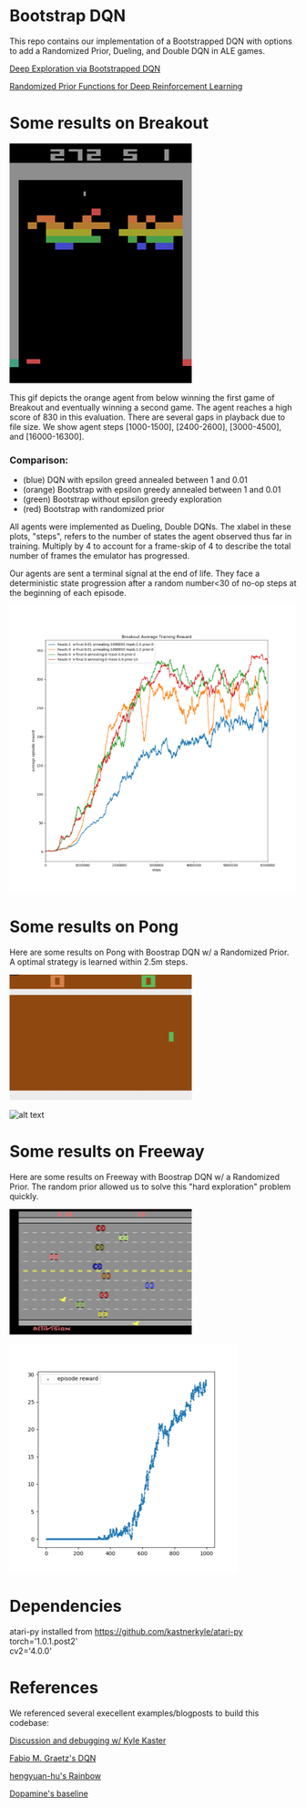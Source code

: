 # Bootstrap DQN

This repo contains our implementation of a Bootstrapped DQN with options to add a Randomized Prior, Dueling, and Double DQN in ALE games. 

[Deep Exploration via Bootstrapped DQN](https://arxiv.org/abs/1602.04621)

[Randomized Prior Functions for Deep Reinforcement Learning](https://arxiv.org/abs/1806.03335)

# Some results on Breakout

![alt text](figs/breakout_winning_gaps.gif?raw=true "Breakout Agent - Bootstrap, Prior")

This gif depicts the orange agent from below winning the first game of Breakout and eventually winning a second game. The agent reaches a high score of 830 in this evaluation.  There are several gaps in playback due to file size. We show agent steps [1000-1500], [2400-2600], [3000-4500], and [16000-16300]. 

### Comparison:  

- (blue) DQN with epsilon greed annealed between 1 and 0.01    
- (orange) Bootstrap with epsilon greedy annealed between 1 and 0.01  
- (green) Bootstrap without epsilon greedy exploration  
- (red) Bootstrap with randomized prior  

All agents were implemented as Dueling, Double DQNs. The xlabel in these plots, "steps", 
refers to the number of states the agent observed thus far in training. Multiply by 4 to account for a frame-skip of 4 to describe the total number of frames the emulator has progressed. 

Our agents are sent a terminal signal at the end of life. They face a deterministic state progression after a random number<30 of no-op steps at the beginning of each episode. 

![alt text](figs/breakout_avg_training_reward_steps.png?raw=true "Breakout Agent - Bootstrap, Prior")

# Some results on Pong

Here are some results on Pong with Boostrap DQN w/ a Randomized Prior. A optimal strategy is learned within 2.5m steps.

![alt text](figs/small_pong_ATARI_step0002509459_r0021_testcolor.gif?raw=true "Breakout Agent - Bootstrap, Prior")

![alt text](figs/pong_eval_rewards?raw=true "Eval Pong Agent - Bootstrap with Prior Reward v Steps")

# Some results on Freeway

Here are some results on Freeway with Boostrap DQN w/ a Randomized Prior. The random prior allowed us to solve this "hard exploration" problem quickly.

![alt text](figs/small_ATARI_step0001508988_r0024_testcolor.gif?raw=true "Freeway Agent - Bootstrap with Prior")

![alt text](figs/freeway_9heads_prior_episode_reward.png?raw=true "Freeway Agent - Bootstrap with Prior")

# Dependencies

atari-py installed from https://github.com/kastnerkyle/atari-py  
torch='1.0.1.post2'  
cv2='4.0.0'  


# References

We referenced several execellent examples/blogposts to build this codebase: 

[Discussion and debugging w/ Kyle Kaster](https://gist.github.com/kastnerkyle/a4498fdf431a3a6d551bcc30cd9a35a0)

[Fabio M. Graetz's DQN](https://github.com/fg91/Deep-Q-Learning/blob/master/DQN.ipynb)

[hengyuan-hu's Rainbow](https://github.com/hengyuan-hu/rainbow)

[Dopamine's baseline](https://github.com/google/dopamine)
